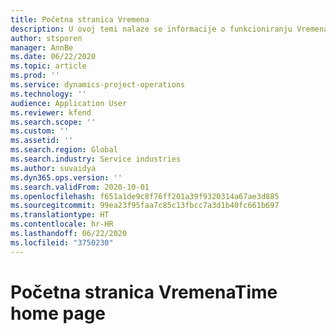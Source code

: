 ```yaml
---
title: Početna stranica Vremena
description: U ovoj temi nalaze se informacije o funkcioniranju Vremena u sustavu Microsoft Dynamics 365 Project Operations.
author: stsporen
manager: AnnBe
ms.date: 06/22/2020
ms.topic: article
ms.prod: ''
ms.service: dynamics-project-operations
ms.technology: ''
audience: Application User
ms.reviewer: kfend
ms.search.scope: ''
ms.custom: ''
ms.assetid: ''
ms.search.region: Global
ms.search.industry: Service industries
ms.author: suvaidya
ms.dyn365.ops.version: ''
ms.search.validFrom: 2020-10-01
ms.openlocfilehash: f651a1de9c8f76ff201a39f9320314a67ae3d885
ms.sourcegitcommit: 99ea23f95faa7c85c13fbcc7a3d1b40fc661b697
ms.translationtype: HT
ms.contentlocale: hr-HR
ms.lasthandoff: 06/22/2020
ms.locfileid: "3750230"
---
```

# <a name="time-home-page"></a><span data-ttu-id="324a8-103">Početna stranica Vremena</span><span class="sxs-lookup"><span data-stu-id="324a8-103">Time home page</span></span>

